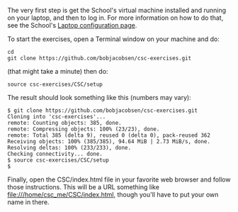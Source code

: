 The very first step is get the School's virtual machine installed and running on your laptop, and then to log in.
For more information on how to do that, see the School's [Laptop configuration page](http://csc.web.cern.ch/Laptop-Exercises-Requirements).

To start the exercises, open a Terminal window on your machine and do:

    cd
    git clone https://github.com/bobjacobsen/csc-exercises.git

(that might take a minute) then do:

    source csc-exercises/CSC/setup

The result should look something like this (numbers may vary):

    $ git clone https://github.com/bobjacobsen/csc-exercises.git
    Cloning into 'csc-exercises'...
    remote: Counting objects: 385, done.
    remote: Compressing objects: 100% (23/23), done.
    remote: Total 385 (delta 9), reused 0 (delta 0), pack-reused 362
    Receiving objects: 100% (385/385), 94.64 MiB | 2.73 MiB/s, done.
    Resolving deltas: 100% (233/233), done.
    Checking connectivity... done.
    $ source csc-exercises/CSC/setup
    $

Finally, open the CSC/index.html file in your favorite web browser and follow those instructions.
This will be a URL something like [file:///home/csc_me/CSC/index.html](file:///home/csc_me/CSC/index.html), though you'll have to put your own name in there.

